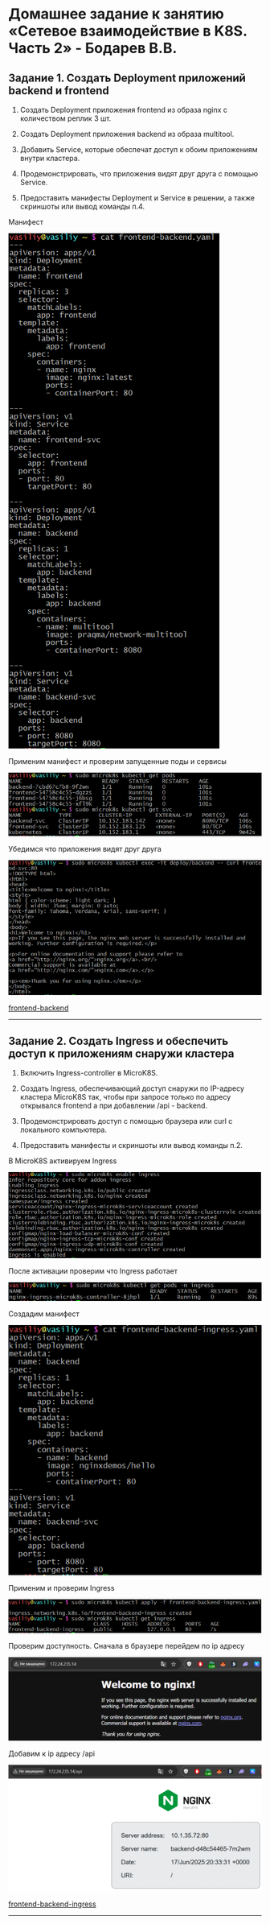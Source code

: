 # Домашнее задание к занятию «Сетевое взаимодействие в K8S. Часть 2» - Бодарев В.В.

## Задание 1. Создать Deployment приложений backend и frontend

1.	Создать Deployment приложения frontend из образа nginx с количеством реплик 3 шт.

2.	Создать Deployment приложения backend из образа multitool.

3.	Добавить Service, которые обеспечат доступ к обоим приложениям внутри кластера.

4.	Продемонстрировать, что приложения видят друг друга с помощью Service.

5.	Предоставить манифесты Deployment и Service в решении, а также скриншоты или вывод команды п.4.

Манифест

![image alt](https://github.com/vasionxxx/kuber-homeworks/blob/main/1.5/diagrams/11.png)


Применим манифест и проверим запущенные поды и сервисы 

![image alt](https://github.com/vasionxxx/kuber-homeworks/blob/main/1.5/diagrams/12.png)

Убедимся что приложения видят друг друга 

![image alt](https://github.com/vasionxxx/kuber-homeworks/blob/main/1.5/diagrams/13.png)

[frontend-backend](https://github.com/vasionxxx/kuber-homeworks/blob/main/1.5/diagrams/frontend-backend.yaml)

---

## Задание 2. Создать Ingress и обеспечить доступ к приложениям снаружи кластера

1.	Включить Ingress-controller в MicroK8S.

2.	Создать Ingress, обеспечивающий доступ снаружи по IP-адресу кластера MicroK8S так, чтобы при запросе только по адресу открывался frontend а при добавлении /api - backend.

3.	Продемонстрировать доступ с помощью браузера или curl с локального компьютера.

4.	Предоставить манифесты и скриншоты или вывод команды п.2.

В MicroK8S активируем Ingress

![image alt](https://github.com/vasionxxx/kuber-homeworks/blob/main/1.5/diagrams/21.png)

После активации проверим что Ingress работает 

![image alt](https://github.com/vasionxxx/kuber-homeworks/blob/main/1.5/diagrams/22.png)

Создадим манифест

![image alt](https://github.com/vasionxxx/kuber-homeworks/blob/main/1.5/diagrams/23.png)

Применим и проверим Ingress

![image alt](https://github.com/vasionxxx/kuber-homeworks/blob/main/1.5/diagrams/24.png)

Проверим доступность. Сначала в браузере перейдем по ip адресу 

![image alt](https://github.com/vasionxxx/kuber-homeworks/blob/main/1.5/diagrams/25.png)

Добавим к ip адресу /api

![image alt](https://github.com/vasionxxx/kuber-homeworks/blob/main/1.5/diagrams/26.png)

[frontend-backend-ingress](https://github.com/vasionxxx/kuber-homeworks/blob/main/1.5/diagrams/frontend-backend-ingress.yaml)

---
